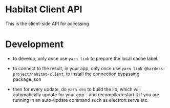 ---
---

# Habitat Client API

This is the client-side API for accessing 

# Development

- to develop, only once use `yarn link` to prepare the local cache label.

- to connect to the result, in your app, only once use  `yarn link @hardocs-project/habitat-client`, to install the connection bypassing package.json

- then for every update, do `yarn dev` to build the lib, which will automatically update for your app - and recompile/restart it if you are running in an auto-update command such as electron:serve etc.
